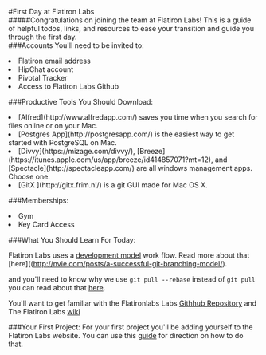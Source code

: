 #First Day at Flatiron Labs
</br> 
#####Congratulations on joining the team at Flatiron Labs! This is a guide of helpful todos, links, and resources to ease your transition and guide you through the first day.
</br>
###Accounts You'll need to be invited to:
<li> Flatiron email address
<li> HipChat account
<li> Pivotal Tracker
<li> Access to Flatiron Labs Github

###Productive Tools You Should Download:
<li>[Alfred](http://www.alfredapp.com/) saves you time when you search for files online or on your Mac.
<li>[Postgres App](http://postgresapp.com/) is the easiest way to get started with PostgreSQL on Mac.
<li>[Divvy](https://mizage.com/divvy/), [Breeze](https://itunes.apple.com/us/app/breeze/id414857071?mt=12), and [Spectacle](http://spectacleapp.com/) are all windows management apps. Choose one.
<li>[GitX ](http://gitx.frim.nl/) is a git GUI made for Mac OS X.

###Memberships: 
<li>Gym
<li>Key Card Access

###What You Should Learn For Today:

Flatiron Labs uses a [development model](http://nvie.com/posts/a-successful-git-branching-model/) work flow. Read more about that [here]((http://nvie.com/posts/a-successful-git-branching-model/).

and you'll need to know why we use `git pull --rebase` instead of `git pull` you can read about that [here](http://flatiron-labs.tumblr.com/post/80179930200/git-pull-rebase-vs-git-pull).

You'll want to get familiar with the Flatironlabs Labs [Githhub Repository](https://github.com/flatiron-labs) and The Flatiron Labs [wiki](https://github.com/flatiron-labs/wiki)  

###Your First Project:
For your first project you'll be adding yourself to the Flatiron Labs website. You can use this [guide]() for direction on how to do that. 